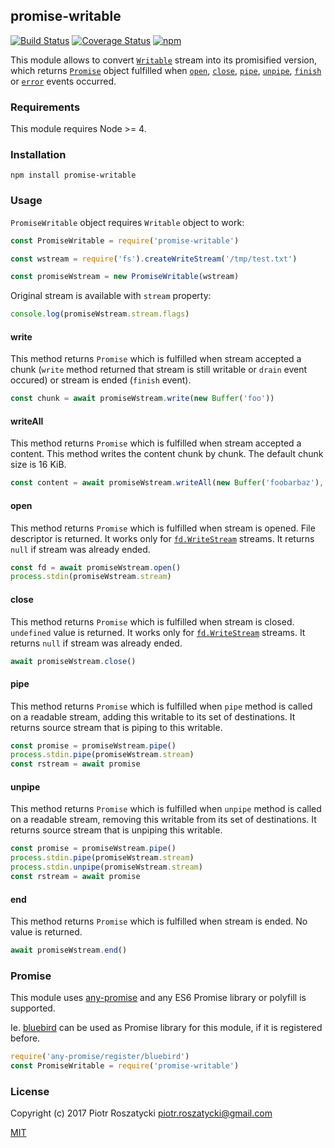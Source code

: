 ## promise-writable

[![Build Status](https://secure.travis-ci.org/dex4er/js-promise-writable.svg)](http://travis-ci.org/dex4er/js-promise-writable) [![Coverage Status](https://coveralls.io/repos/github/dex4er/js-promise-writable/badge.svg)](https://coveralls.io/github/dex4er/js-promise-writable) [![npm](https://img.shields.io/npm/v/promise-writable.svg)](https://www.npmjs.com/package/promise-writable)

This module allows to convert
[`Writable`](https://nodejs.org/api/stream.html#stream_class_stream_writable)
stream into its promisified version, which returns [`Promise`](https://developer.mozilla.org/en-US/docs/Web/JavaScript/Reference/Global_Objects/Promise)
object fulfilled when
[`open`](https://nodejs.org/api/fs.html#fs_event_open),
[`close`](https://nodejs.org/api/fs.html#fs_event_close),
[`pipe`](https://nodejs.org/api/stream.html#stream_event_pipe),
[`unpipe`](https://nodejs.org/api/stream.html#stream_event_unpipe),
[`finish`](https://nodejs.org/api/stream.html#stream_event_finish) or
[`error`](https://nodejs.org/api/stream.html#stream_event_error) events
occurred.

### Requirements

This module requires Node >= 4.

### Installation

```shell
npm install promise-writable
```

### Usage

`PromiseWritable` object requires `Writable` object to work:

```js
const PromiseWritable = require('promise-writable')

const wstream = require('fs').createWriteStream('/tmp/test.txt')

const promiseWstream = new PromiseWritable(wstream)
```

Original stream is available with `stream` property:

```js
console.log(promiseWstream.stream.flags)
```

#### write

This method returns `Promise` which is fulfilled when stream accepted a
chunk (`write` method returned that stream is still writable or `drain` event
occured) or stream is ended (`finish` event).

```js
const chunk = await promiseWstream.write(new Buffer('foo'))
```

#### writeAll

This method returns `Promise` which is fulfilled when stream accepted a
content. This method writes the content chunk by chunk. The default chunk size
is 16 KiB.

```js
const content = await promiseWstream.writeAll(new Buffer('foobarbaz'), 3)
```

#### open

This method returns `Promise` which is fulfilled when stream is opened. File
descriptor is returned. It works only for
[`fd.WriteStream`](https://nodejs.org/api/fs.html#fs_class_fs_writestream)
streams. It returns `null` if stream was already ended.

```js
const fd = await promiseWstream.open()
process.stdin(promiseWstream.stream)
```

#### close

This method returns `Promise` which is fulfilled when stream is closed.
`undefined` value is returned. It works only for
[`fd.WriteStream`](https://nodejs.org/api/fs.html#fs_class_fs_writestream)
streams. It returns `null` if stream was already ended.

```js
await promiseWstream.close()
```

#### pipe

This method returns `Promise` which is fulfilled when `pipe` method is called on
a readable stream, adding this writable to its set of destinations. It returns
source stream that is piping to this writable.

```js
const promise = promiseWstream.pipe()
process.stdin.pipe(promiseWstream.stream)
const rstream = await promise
```

#### unpipe

This method returns `Promise` which is fulfilled when `unpipe` method is called
on a readable stream, removing this writable from its set of destinations. It
returns source stream that is unpiping this writable.

```js
const promise = promiseWstream.pipe()
process.stdin.pipe(promiseWstream.stream)
process.stdin.unpipe(promiseWstream.stream)
const rstream = await promise
```

#### end

This method returns `Promise` which is fulfilled when stream is ended. No value
is returned.

```js
await promiseWstream.end()
```

### Promise

This module uses [any-promise](https://www.npmjs.com/package/any-promise) and
any ES6 Promise library or polyfill is supported.

Ie. [bluebird](https://www.npmjs.com/package/bluebird) can be used as Promise
library for this module, if it is registered before.

```js
require('any-promise/register/bluebird')
const PromiseWritable = require('promise-writable')
```

### License

Copyright (c) 2017 Piotr Roszatycki <piotr.roszatycki@gmail.com>

[MIT](https://opensource.org/licenses/MIT)
